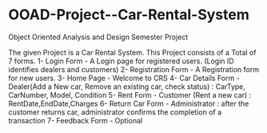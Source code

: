 # OOAD-Project--Car-Rental-System
Object Oriented Analysis and Design Semester Project

The given Project is a Car Rental System. This Project consists of a Total of 7 forms.
1- Login Form - A Login page for registered users. (Login ID identifies dealers and customers)
2- Registration Form - A Registration form for new users.
3- Home Page - Welcome to CRS
4- Car Details Form - Dealer(Add a New car, Remove an existing car, check status) : CarType, CarNumber, Model, Condition
5- Rent Form - Customer (Rent a new car) : RentDate,EndDate,Charges
6- Return Car Form - Administrator : after the customer returns car, administrator confirms the completion of a transaction
7- Feedback Form - Optional

